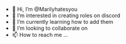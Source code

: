 - 👋 Hi, I’m @Marilyhatesyou
- 👀 I’m interested in creating roles on discord
- 🌱 I’m currently learning how to add them
- 💞️ I’m looking to collaborate on 
- 📫 How to reach me ...

<!---
Marilyhatesyou/Marilyhatesyou is a ✨ special ✨ repository because its `README.md` (this file) appears on your GitHub profile.
You can click the Preview link to take a look at your changes.
--->
